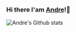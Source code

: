 ### Hi there I'am [Andre](https://github.com/LiuAndre)!👋

![Andre's Github stats](https://github-readme-stats.vercel.app/api?username=liuandre&count_private=true&show_icons=true)
